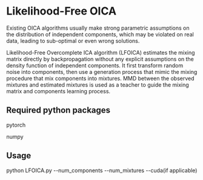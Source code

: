 # Likelihood-Free OICA
Existing OICA algorithms usually make strong parametric assumptions on the distribution of independent components, which may be violated on real data, leading to sub-optimal or even wrong solutions.

Likelihood-Free Overcomplete ICA algorithm (LFOICA) estimates the mixing matrix directly by backpropagation without any explicit assumptions on the density function of independent components. It first transform random noise into components, then use a generation process that mimic the mixing procedure that mix components into mixtures. MMD between the observed mixtures and estimated mixtures is used as a teacher to guide the mixing matrix and components learning process.

## Required python packages
pytorch

numpy

## Usage
python LFOICA.py --num_components --num_mixtures --cuda(if applicable)

